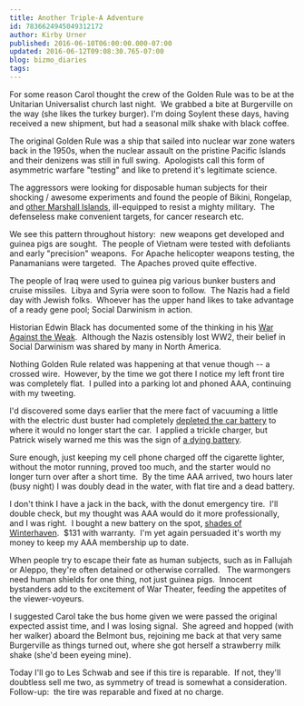 ```yaml
---
title: Another Triple-A Adventure
id: 7836624945049312172
author: Kirby Urner
published: 2016-06-10T06:00:00.000-07:00
updated: 2016-06-12T09:08:30.765-07:00
blog: bizmo_diaries
tags: 
---
```


[](https://www.flickr.com/photos/kirbyurner/26965775563/)

For some reason Carol thought the crew of the Golden Rule was to be at the Unitarian Universalist church last night.  We grabbed a bite at Burgerville on the way (she likes the turkey burger). I'm doing Soylent these days, having received a new shipment, but had a seasonal milk shake with black coffee.

The original Golden Rule was a ship that sailed into nuclear war zone waters back in the 1950s, when the nuclear assault on the pristine Pacific Islands and their denizens was still in full swing.  Apologists call this form of asymmetric warfare "testing" and like to pretend it's legitimate science.

The aggressors were looking for disposable human subjects for their shocking / awesome experiments and found the people of Bikini, Rongelap, and [other Marshall Islands](http://controlroom.blogspot.com/2013/11/pacific-islanders-meet.html), ill-equipped to resist a mighty military.  The defenseless make convenient targets, for cancer research etc.

We see this pattern throughout history:  new weapons get developed and guinea pigs are sought.  The people of Vietnam were tested with defoliants and early "precision" weapons.  For Apache helicopter weapons testing, the Panamanians were targeted.  The Apaches proved quite effective.

The people of Iraq were used to guinea pig various bunker busters and cruise missiles.  Libya and Syria were soon to follow.  The Nazis had a field day with Jewish folks.  Whoever has the upper hand likes to take advantage of a ready gene pool; Social Darwinism in action.

Historian Edwin Black has documented some of the thinking in his [War Against the Weak](http://www.waragainsttheweak.com/).  Although the Nazis ostensibly lost WW2, their belief in Social Darwinism was shared by many in North America.

Nothing Golden Rule related was happening at that venue though -- a crossed wire.  However, by the time we got there I notice my left front tire was completely flat.  I pulled into a parking lot and phoned AAA, continuing with my tweeting.

I'd discovered some days earlier that the mere fact of vacuuming a little with the electric dust buster had completely [depleted the car battery](http://mybizmo.blogspot.com/2015/09/car-karma.html) to where it would no longer start the car.  I applied a trickle charger, but Patrick wisely warned me this was the sign of [a dying battery](http://controlroom.blogspot.com/2013/10/winter-repairs.html).

Sure enough, just keeping my cell phone charged off the cigarette lighter, without the motor running, proved too much, and the starter would no longer turn over after a short time.  By the time AAA arrived, two hours later (busy night) I was doubly dead in the water, with flat tire and a dead battery.

I don't think I have a jack in the back, with the donut emergency tire.  I'll double check, but my thought was AAA would do it more professionally, and I was right.  I bought a new battery on the spot, [shades of Winterhaven](http://mybizmo.blogspot.com/2005/12/another-nsr-from-aaa.html).  $131 with warranty.  I'm yet again persuaded it's worth my money to keep my AAA membership up to date.

When people try to escape their fate as human subjects, such as in Fallujah or Aleppo, they're often detained or otherwise corralled.   The warmongers need human shields for one thing, not just guinea pigs.  Innocent bystanders add to the excitement of War Theater, feeding the appetites of the viewer-voyeurs.

I suggested Carol take the bus home given we were passed the original expected assist time, and I was losing signal.  She agreed and hopped (with her walker) aboard the Belmont bus, rejoining me back at that very same Burgerville as things turned out, where she got herself a strawberry milk shake (she'd been eyeing mine).

Today I'll go to Les Schwab and see if this tire is reparable.  If not, they'll doubtless sell me two, as symmetry of tread is somewhat a consideration.  Follow-up:  the tire was reparable and fixed at no charge.

[](https://www.flickr.com/photos/kirbyurner/26965772663/in/photostream/)

[](https://www.flickr.com/photos/kirbyurner/27484306862/in/dateposted-public/)